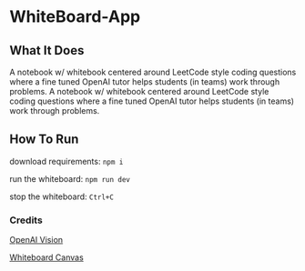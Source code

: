 # WhiteBoard-App

## What It Does

A notebook w/ whitebook centered around LeetCode style coding questions where a fine tuned OpenAI tutor helps students (in teams) work through problems.
A notebook w/ whitebook centered around LeetCode style coding questions where a fine tuned OpenAI tutor helps students (in teams) work through problems.

## How To Run

download requirements: `npm i`

run the whiteboard: `npm run dev`

stop the whiteboard: `Ctrl+C`

### Credits

[OpenAI Vision](https://platform.openai.com/docs/guides/vision)

[Whiteboard Canvas](https://youtu.be/p3jJ5z7i3KE?si=WOh0FFYB-GzIYUT7)